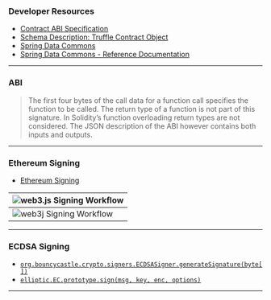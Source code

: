 ### Developer Resources

* [Contract ABI Specification](https://docs.soliditylang.org/en/latest/abi-spec.html)
* [Schema Description: Truffle Contract Object](https://github.com/trufflesuite/truffle-contract-schema)
* [Spring Data Commons](https://github.com/spring-projects/spring-data-commons)
* [Spring Data Commons - Reference Documentation](https://docs.spring.io/spring-data/commons/docs/current/reference/html/#reference)

----

### ABI

> The first four bytes of the call data for a function call specifies the function to be called.
> The return type of a function is not part of this signature. In Solidity’s function overloading return types are not considered.
> The JSON description of the ABI however contains both inputs and outputs.


----

### Ethereum Signing

* [Ethereum Signing](https://github.com/3rdstage/models/tree/master/blockchain/signing)

| ![`web3.js` Signing Workflow](https://raw.githubusercontent.com/3rdstage/models/master/blockchain/signing/transaction-signing-workflow-web3js.svg) |
| ------ |
| ![`web3j` Signing Workflow](https://raw.githubusercontent.com/3rdstage/models/master/blockchain/signing/transaction-signing-workflow-web3j-4.8.svg) |


----

### ECDSA Signing

* [`org.bouncycastle.crypto.signers.ECDSASigner.generateSignature(byte[])`](https://github.com/bcgit/bc-java/blob/r1rv68/core/src/main/java/org/bouncycastle/crypto/signers/ECDSASigner.java#L93)
* [`elliptic.EC.prototype.sign(msg, key, enc, options)`](https://github.com/indutny/elliptic/blob/43ac7f230069bd1575e1e4a58394a512303ba803/lib/elliptic/ec/index.js#L91)


----
